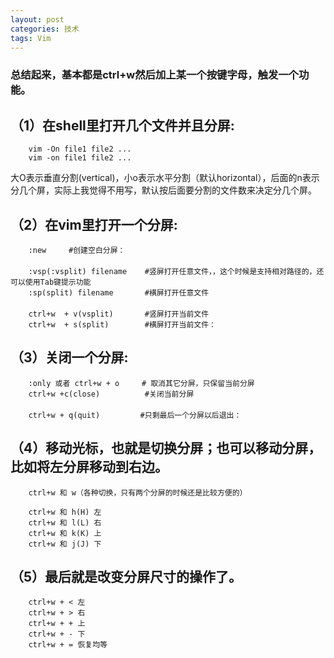 ```yaml
---
layout: post
categories: 技术
tags: Vim   
---
```


###  总结起来，基本都是ctrl+w然后加上某一个按键字母，触发一个功能。

## （1）在shell里打开几个文件并且分屏:

		vim -On file1 file2 ...
		vim -on file1 file2 ...

大O表示垂直分割(vertical)，小o表示水平分割（默认horizontal），后面的n表示分几个屏，实际上我觉得不用写，默认按后面要分割的文件数来决定分几个屏。

## （2）在vim里打开一个分屏:

		:new     #创建空白分屏：
	　　
		:vsp(:vsplit) filename    #竖屏打开任意文件，，这个时候是支持相对路径的，还可以使用Tab键提示功能
		:sp(split) filename       #横屏打开任意文件　　
	　
		ctrl+w  + v(vsplit)       #竖屏打开当前文件
		ctrl+w  + s(split)        #横屏打开当前文件：

## （3）关闭一个分屏:

		:only 或者 ctrl+w + o     # 取消其它分屏，只保留当前分屏
		ctrl+w +c(close)          #关闭当前分屏
	　　
		ctrl+w + q(quit)         #只剩最后一个分屏以后退出：
	  
## （4）移动光标，也就是切换分屏；也可以移动分屏，比如将左分屏移动到右边。      


		ctrl+w 和 w（各种切换，只有两个分屏的时候还是比较方便的）

		ctrl+w 和 h(H) 左
		ctrl+w 和 l(L) 右
		ctrl+w 和 k(K) 上
		ctrl+w 和 j(J) 下



## （5）最后就是改变分屏尺寸的操作了。

		ctrl+w + < 左
		ctrl+w + > 右
		ctrl+w + + 上
		ctrl+w + - 下
		ctrl+w + = 恢复均等
